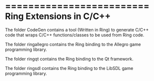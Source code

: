 =========================
Ring Extensions in C/C++
=========================

The folder CodeGen contains a tool (Written in Ring)
to generate C/C++ code that wraps C/C++ functions/classes
to be used from Ring code.

The folder ringallegro contains the Ring binding to the Allegro 
game programming library.

The folder ringqt contains the Ring binding to the Qt framework.

The folder ringsdl contains the Ring binding to the LibSDL
game programming library.